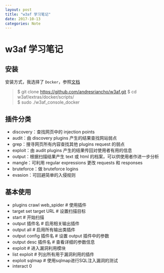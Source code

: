 ```yaml
---
layout: post
title: "w3af 学习笔记"
date: 2017-10-13
categories: Note
---
```

# w3af 学习笔记

## 安装

安装方式，我选择了 `Docker`，参照[文档](http://docs.w3af.org/en/latest/install.html#installing-using-docker)
>$ git clone https://github.com/andresriancho/w3af.git
>$ cd w3af/extras/docker/scripts/  
>$ sudo ./w3af_console_docker

## 插件分类

- discovery：查找网页中的 injection points
- audit：由 discovery plugins 产生的结果查找网站弱点
- grep：搜寻网页所有内容查找其他 plugins request 的弱点
- exploit：由 audit plugins 产生的结果传回对使用者有用的信息
- output：根据扫描结果产生 text 或 html 的档案，可以供使用者作进一步分析
- mangle：可利用 regular expressions 更改 requests 和 responses
- bruteforce：做 bruteforce logins
- evasion：可回避简单的入侵规则

## 基本使用

- plugins crawl web_spider # 使用插件
- target set target URL # 设置扫描目标
- start # 开始扫描
- output 插件名 # 启用相关输出插件
- output all # 启用所有输出类插件
- output config 插件名 # 设置 output 插件中的参数
- output desc 插件名 # 查看详细的参数信息
- exploit # 进入漏洞利用模块
- list exploit # 列出所有用于漏洞利用的插件
- exploit sqlmap # 使用sqlmap进行SQL注入漏洞的测试
- interact 0
